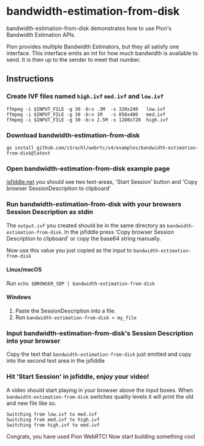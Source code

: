 # bandwidth-estimation-from-disk
bandwidth-estimation-from-disk demonstrates how to use Pion's Bandwidth Estimation APIs.

Pion provides multiple Bandwidth Estimators, but they all satisfy one interface. This interface
emits an int for how much bandwidth is available to send. It is then up to the sender to meet that number.

## Instructions
### Create IVF files named `high.ivf` `med.ivf` and `low.ivf`
```
ffmpeg -i $INPUT_FILE -g 30 -b:v .3M  -s 320x240   low.ivf
ffmpeg -i $INPUT_FILE -g 30 -b:v 1M   -s 858x480   med.ivf
ffmpeg -i $INPUT_FILE -g 30 -b:v 2.5M -s 1280x720  high.ivf
```

### Download bandwidth-estimation-from-disk

```
go install github.com/z1rachl/webrtc/v4/examples/bandwidth-estimation-from-disk@latest
```

### Open bandwidth-estimation-from-disk example page
[jsfiddle.net](https://jsfiddle.net/a1cz42op/) you should see two text-areas, 'Start Session' button and 'Copy browser SessionDescription to clipboard'

### Run bandwidth-estimation-from-disk with your browsers Session Description as stdin
The `output.ivf` you created should be in the same directory as `bandwidth-estimation-from-disk`. In the jsfiddle press 'Copy browser Session Description to clipboard' or copy the base64 string manually.

Now use this value you just copied as the input to `bandwidth-estimation-from-disk`

#### Linux/macOS
Run `echo $BROWSER_SDP | bandwidth-estimation-from-disk`
#### Windows
1. Paste the SessionDescription into a file.
1. Run `bandwidth-estimation-from-disk < my_file`

### Input bandwidth-estimation-from-disk's Session Description into your browser
Copy the text that `bandwidth-estimation-from-disk` just emitted and copy into the second text area in the jsfiddle

### Hit 'Start Session' in jsfiddle, enjoy your video!
A video should start playing in your browser above the input boxes. When `bandwidth-estimation-from-disk` switches quality levels it will print the old and new file like so.

```
Switching from low.ivf to med.ivf
Switching from med.ivf to high.ivf
Switching from high.ivf to med.ivf
```


Congrats, you have used Pion WebRTC! Now start building something cool
